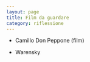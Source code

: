```yaml
--- 
layout: page
title: Film da guardare
category: riflessione
---
```


  - Camillo Don Peppone (film)  

  - Warensky
